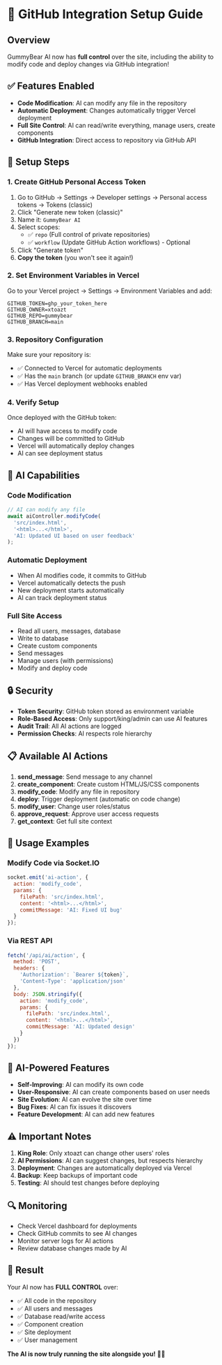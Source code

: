 # 🔗 GitHub Integration Setup Guide

## Overview

GummyBear AI now has **full control** over the site, including the ability to modify code and deploy changes via GitHub integration!

## ✅ Features Enabled

- **Code Modification**: AI can modify any file in the repository
- **Automatic Deployment**: Changes automatically trigger Vercel deployment
- **Full Site Control**: AI can read/write everything, manage users, create components
- **GitHub Integration**: Direct access to repository via GitHub API

## 🔧 Setup Steps

### 1. Create GitHub Personal Access Token

1. Go to GitHub → Settings → Developer settings → Personal access tokens → Tokens (classic)
2. Click "Generate new token (classic)"
3. Name it: `GummyBear AI`
4. Select scopes:
   - ✅ `repo` (Full control of private repositories)
   - ✅ `workflow` (Update GitHub Action workflows) - Optional
5. Click "Generate token"
6. **Copy the token** (you won't see it again!)

### 2. Set Environment Variables in Vercel

Go to your Vercel project → Settings → Environment Variables and add:

```
GITHUB_TOKEN=ghp_your_token_here
GITHUB_OWNER=xtoazt
GITHUB_REPO=gummybear
GITHUB_BRANCH=main
```

### 3. Repository Configuration

Make sure your repository is:
- ✅ Connected to Vercel for automatic deployments
- ✅ Has the `main` branch (or update `GITHUB_BRANCH` env var)
- ✅ Has Vercel deployment webhooks enabled

### 4. Verify Setup

Once deployed with the GitHub token:
- AI will have access to modify code
- Changes will be committed to GitHub
- Vercel will automatically deploy changes
- AI can see deployment status

## 🎯 AI Capabilities

### Code Modification
```javascript
// AI can modify any file
await aiController.modifyCode(
  'src/index.html',
  '<html>...</html>',
  'AI: Updated UI based on user feedback'
);
```

### Automatic Deployment
- When AI modifies code, it commits to GitHub
- Vercel automatically detects the push
- New deployment starts automatically
- AI can track deployment status

### Full Site Access
- Read all users, messages, database
- Write to database
- Create custom components
- Send messages
- Manage users (with permissions)
- Modify and deploy code

## 🔒 Security

- **Token Security**: GitHub token stored as environment variable
- **Role-Based Access**: Only support/king/admin can use AI features
- **Audit Trail**: All AI actions are logged
- **Permission Checks**: AI respects role hierarchy

## 📋 Available AI Actions

1. **send_message**: Send message to any channel
2. **create_component**: Create custom HTML/JS/CSS components
3. **modify_code**: Modify any file in repository
4. **deploy**: Trigger deployment (automatic on code change)
5. **modify_user**: Change user roles/status
6. **approve_request**: Approve user access requests
7. **get_context**: Get full site context

## 🚀 Usage Examples

### Modify Code via Socket.IO
```javascript
socket.emit('ai-action', {
  action: 'modify_code',
  params: {
    filePath: 'src/index.html',
    content: '<html>...</html>',
    commitMessage: 'AI: Fixed UI bug'
  }
});
```

### Via REST API
```javascript
fetch('/api/ai/action', {
  method: 'POST',
  headers: {
    'Authorization': `Bearer ${token}`,
    'Content-Type': 'application/json'
  },
  body: JSON.stringify({
    action: 'modify_code',
    params: {
      filePath: 'src/index.html',
      content: '<html>...</html>',
      commitMessage: 'AI: Updated design'
    }
  })
});
```

## 🎨 AI-Powered Features

- **Self-Improving**: AI can modify its own code
- **User-Responsive**: AI can create components based on user needs
- **Site Evolution**: AI can evolve the site over time
- **Bug Fixes**: AI can fix issues it discovers
- **Feature Development**: AI can add new features

## ⚠️ Important Notes

1. **King Role**: Only xtoazt can change other users' roles
2. **AI Permissions**: AI can suggest changes, but respects hierarchy
3. **Deployment**: Changes are automatically deployed via Vercel
4. **Backup**: Keep backups of important code
5. **Testing**: AI should test changes before deploying

## 🔍 Monitoring

- Check Vercel dashboard for deployments
- Check GitHub commits to see AI changes
- Monitor server logs for AI actions
- Review database changes made by AI

## 🎉 Result

Your AI now has **FULL CONTROL** over:
- ✅ All code in the repository
- ✅ All users and messages
- ✅ Database read/write access
- ✅ Component creation
- ✅ Site deployment
- ✅ User management

**The AI is now truly running the site alongside you!** 🍭✨
